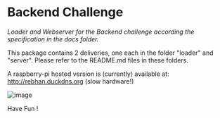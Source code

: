 

# Backend Challenge  

_Loader and Webserver for the Backend challenge according the specification in the docs folder._


This package contains 2 deliveries, one each in the folder "loader" and "server".
Please refer to the README.md files in these folders.

A raspberry-pi hosted version is (currently) available at: http://rebhan.duckdns.org (slow hardware!)


![image](https://user-images.githubusercontent.com/91183/213931562-1fb60caf-f930-4beb-a122-a7e196825fb1.png)


Have Fun !



